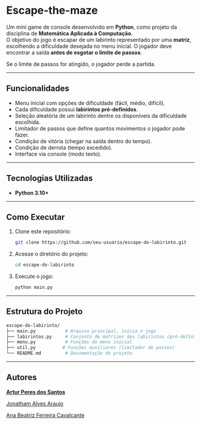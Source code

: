 # Escape-the-maze

Um mini game de console desenvolvido em **Python**, como projeto da disciplina de **Matemática Aplicada à Computação**.  
O objetivo do jogo é escapar de um labirinto representado por uma **matriz**, escolhendo a dificuldade desejada no menu inicial. O jogador deve encontrar a saída **antes de esgotar o limite de passos**.

Se o limite de passos for atingido, o jogador perde a partida. 

---

## Funcionalidades

- Menu inicial com opções de dificuldade (fácil, médio, difícil).  
- Cada dificuldade possui **labirintos pré-definidos**.  
- Seleção aleatória de um labirinto dentre os disponíveis da dificuldade escolhida.  
- Limitador de passos que define quantos movimentos o jogador pode fazer.  
- Condição de vitória (chegar na saída dentro do tempo).  
- Condição de derrota (tempo excedido).  
- Interface via console (modo texto).  

---

## Tecnologias Utilizadas

- **Python 3.10+**  

---

## Como Executar

1. Clone este repositório:  
   ```bash
   git clone https://github.com/seu-usuario/escape-do-labirinto.git
2. Acesse o diretório do projeto:
   ```bash
   cd escape-do-labirinto 
3. Execute o jogo:
   ```bash
   python main.py

---

## Estrutura do Projeto

  ```bash
  escape-do-labirinto/
  ├── main.py           # Arquivo principal, inicia o jogo
  ├── labirintos.py     # Conjunto de matrizes dos labirintos (pré-definidos)
  ├── menu.py           # Funções do menu inicial
  ├── util.py          # Funções auxiliares (limitador de passos)
  └── README.md         # Documentação do projeto
  ```

---

## Autores

**[Artur Peres dos Santos](https://github.com/Artur-Peres)**

[Jonatham Alves Araujo](https://github.com/JonathamAraujo)

[Ana Beatriz Ferreira Cavalcante](https://github.com/Anab-Cavalcante)


